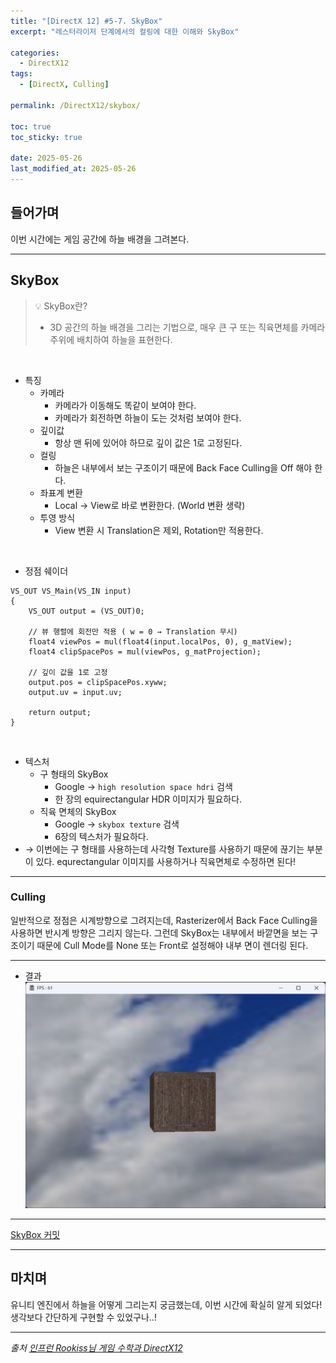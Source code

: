 ```yaml
---
title: "[DirectX 12] #5-7. SkyBox"
excerpt: "레스터라이저 단계에서의 컬링에 대한 이해와 SkyBox"

categories:
  - DirectX12
tags:
  - [DirectX, Culling]

permalink: /DirectX12/skybox/

toc: true
toc_sticky: true

date: 2025-05-26
last_modified_at: 2025-05-26
---
```


## 들어가며

이번 시간에는 게임 공간에 하늘 배경을 그려본다.

---

## SkyBox

> 💡 SkyBox란?
>
> - 3D 공간의 하늘 배경을 그리는 기법으로, 매우 큰 구 또는 직육면체를 카메라 주위에 배치하여 하늘을 표현한다.   

&nbsp;

- 특징
    - 카메라
        - 카메라가 이동해도 똑같이 보여야 한다.
        - 카메라가 회전하면 하늘이 도는 것처럼 보여야 한다.
    - 깊이값
        - 항상 맨 뒤에 있어야 하므로 깊이 값은 1로 고정된다.
    - 컬링
        - 하늘은 내부에서 보는 구조이기 때문에 Back Face Culling을 Off 해야 한다.
    - 좌표계 변환
        - Local → View로 바로 변환한다. (World 변환 생략)
    - 투영 방식
        - View 변환 시 Translation은 제외, Rotation만 적용한다.

&nbsp;

- 정점 쉐이더

```hlsl
VS_OUT VS_Main(VS_IN input)
{
    VS_OUT output = (VS_OUT)0;

    // 뷰 행렬에 회전만 적용 ( w = 0 → Translation 무시)
    float4 viewPos = mul(float4(input.localPos, 0), g_matView);
    float4 clipSpacePos = mul(viewPos, g_matProjection);

    // 깊이 값을 1로 고정
    output.pos = clipSpacePos.xyww;
    output.uv = input.uv;

    return output;
}
```

&nbsp;

- 텍스처
    - 구 형태의 SkyBox
        - Google → `high resolution space hdri` 검색
        - 한 장의 equirectangular HDR 이미지가 필요하다. 
    - 직육 면체의 SkyBox
        - Google → `skybox texture` 검색
        - 6장의  텍스처가 필요하다. 
- → 이번에는 구 형태를 사용하는데 사각형 Texture를 사용하기 때문에 끊기는 부분이 있다. equrectangular 이미지를 사용하거나 직육면체로 수정하면 된다!

---

### Culling

일반적으로 정점은 시계방향으로 그려지는데, Rasterizer에서 Back Face Culling을 사용하면 반시계 방향은 그리지 않는다. 그런데 SkyBox는 내부에서 바깥면을 보는 구조이기 때문에 Cull Mode를 None 또는 Front로 설정해야 내부 면이 렌더링 된다. 

---

- 결과
    ![SkyBox](/assets/images/post_img/directx/SkyBoxResult.png)

---

[SkyBox 커밋](https://github.com/chaeeun-dev/DirectX12/commit/614a9176f6d3b4719e3e850249c5255a7f1c4092)

---

## 마치며

유니티 엔진에서 하늘을 어떻게 그리는지 궁금했는데, 이번 시간에 확실히 알게 되었다! 생각보다 간단하게 구현할 수 있었구나..!

---

*출처* 
*[인프런 Rookiss님 게임 수학과 DirectX12](https://www.inflearn.com/course/%EC%96%B8%EB%A6%AC%EC%96%BC-3d-mmorpg-2/dashboard)*